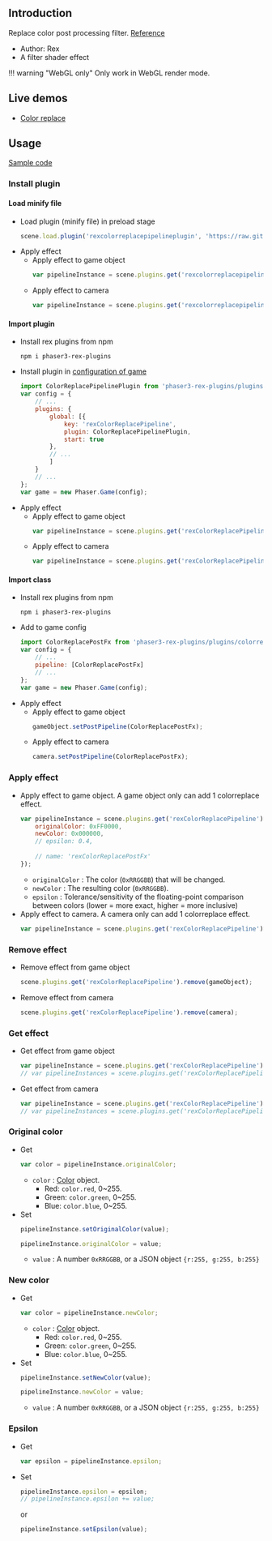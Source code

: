 ## Introduction

Replace color post processing filter. [Reference](https://github.com/pixijs/filters/blob/main/filters/color-replace/src/colorReplace.frag)

- Author: Rex
- A filter shader effect

!!! warning "WebGL only"
    Only work in WebGL render mode.

## Live demos

- [Color replace](https://codepen.io/rexrainbow/pen/mdwRpvW)

## Usage

[Sample code](https://github.com/rexrainbow/phaser3-rex-notes/tree/master/examples/shader-colorreplace)

### Install plugin

#### Load minify file

- Load plugin (minify file) in preload stage
    ```javascript
    scene.load.plugin('rexcolorreplacepipelineplugin', 'https://raw.githubusercontent.com/rexrainbow/phaser3-rex-notes/master/dist/rexcolorreplacepipelineplugin.min.js', true);
    ```
- Apply effect
    - Apply effect to game object
        ```javascript
        var pipelineInstance = scene.plugins.get('rexcolorreplacepipelineplugin').add(gameObject, config);
        ```
    - Apply effect to camera
        ```javascript
        var pipelineInstance = scene.plugins.get('rexcolorreplacepipelineplugin').add(camera, config);
        ```

#### Import plugin

- Install rex plugins from npm
    ```
    npm i phaser3-rex-plugins
    ```
- Install plugin in [configuration of game](game.md#configuration)
    ```javascript
    import ColorReplacePipelinePlugin from 'phaser3-rex-plugins/plugins/colorreplacepipeline-plugin.js';
    var config = {
        // ...
        plugins: {
            global: [{
                key: 'rexColorReplacePipeline',
                plugin: ColorReplacePipelinePlugin,
                start: true
            },
            // ...
            ]
        }
        // ...
    };
    var game = new Phaser.Game(config);
    ```
- Apply effect
    - Apply effect to game object
        ```javascript
        var pipelineInstance = scene.plugins.get('rexColorReplacePipeline').add(gameObject, config);
        ```
    - Apply effect to camera
        ```javascript
        var pipelineInstance = scene.plugins.get('rexColorReplacePipeline').add(camera, config);
        ```

#### Import class

- Install rex plugins from npm
    ```
    npm i phaser3-rex-plugins
    ```
- Add to game config
    ```javascript
    import ColorReplacePostFx from 'phaser3-rex-plugins/plugins/colorreplacepipeline.js';
    var config = {
        // ...
        pipeline: [ColorReplacePostFx]
        // ...
    };
    var game = new Phaser.Game(config);
    ```
- Apply effect
    - Apply effect to game object
        ```javascript
        gameObject.setPostPipeline(ColorReplacePostFx);
        ```
    - Apply effect to camera
        ```javascript
        camera.setPostPipeline(ColorReplacePostFx);
        ```

### Apply effect

- Apply effect to game object. A game object only can add 1 colorreplace effect.
    ```javascript
    var pipelineInstance = scene.plugins.get('rexColorReplacePipeline').add(gameObject, {
        originalColor: 0xFF0000,
        newColor: 0x000000,
        // epsilon: 0.4,
        
        // name: 'rexColorReplacePostFx'
    });
    ```
    - `originalColor` : The color (`0xRRGGBB`) that will be changed.
    - `newColor` : The resulting color (`0xRRGGBB`).
    - `epsilon` : Tolerance/sensitivity of the floating-point comparison between colors (lower = more exact, higher = more inclusive)    
- Apply effect to camera. A camera only can add 1 colorreplace effect.
    ```javascript
    var pipelineInstance = scene.plugins.get('rexColorReplacePipeline').add(camera, config);
    ```

### Remove effect

- Remove effect from game object
    ```javascript
    scene.plugins.get('rexColorReplacePipeline').remove(gameObject);
    ```
- Remove effect from camera
    ```javascript
    scene.plugins.get('rexColorReplacePipeline').remove(camera);
    ```

### Get effect

- Get effect from game object
    ```javascript
    var pipelineInstance = scene.plugins.get('rexColorReplacePipeline').get(gameObject)[0];
    // var pipelineInstances = scene.plugins.get('rexColorReplacePipeline').get(gameObject);
    ```
- Get effect from camera
    ```javascript
    var pipelineInstance = scene.plugins.get('rexColorReplacePipeline').get(camera)[0];
    // var pipelineInstances = scene.plugins.get('rexColorReplacePipeline').get(camera);
    ```

### Original color

- Get
    ```javascript
    var color = pipelineInstance.originalColor;
    ```
    - `color` : [Color](color.md) object.
        - Red: `color.red`, 0~255.
        - Green: `color.green`, 0~255.
        - Blue: `color.blue`, 0~255.
- Set
    ```javascript
    pipelineInstance.setOriginalColor(value);
    ```
    ```javascript
    pipelineInstance.originalColor = value;
    ```
    - `value` : A number `0xRRGGBB`, or a JSON object `{r:255, g:255, b:255}`

### New color

- Get
    ```javascript
    var color = pipelineInstance.newColor;
    ```
    - `color` : [Color](color.md) object.
        - Red: `color.red`, 0~255.
        - Green: `color.green`, 0~255.
        - Blue: `color.blue`, 0~255.
- Set
    ```javascript
    pipelineInstance.setNewColor(value);
    ```
    ```javascript
    pipelineInstance.newColor = value;
    ```
    - `value` : A number `0xRRGGBB`, or a JSON object `{r:255, g:255, b:255}`

### Epsilon

- Get
    ```javascript
    var epsilon = pipelineInstance.epsilon;
    ```
- Set
    ```javascript
    pipelineInstance.epsilon = epsilon;
    // pipelineInstance.epsilon += value;
    ```
    or
    ```javascript
    pipelineInstance.setEpsilon(value);
    ```